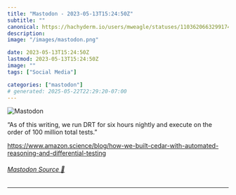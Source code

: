 ```yaml
---
title: "Mastodon - 2023-05-13T15:24:50Z"
subtitle: ""
canonical: https://hachyderm.io/users/mweagle/statuses/110362066329917474
description:
image: "/images/mastodon.png"

date: 2023-05-13T15:24:50Z
lastmod: 2023-05-13T15:24:50Z
image: ""
tags: ["Social Media"]

categories: ["mastodon"]
# generated: 2025-05-22T22:29:20-07:00
---
```

![Mastodon](/images/mastodon.png)

<p>“As of this writing, we run DRT for six hours nightly and execute on the order of 100 million total tests.”</p><p><a href="https://www.amazon.science/blog/how-we-built-cedar-with-automated-reasoning-and-differential-testing" target="_blank" rel="nofollow noopener noreferrer" translate="no"><span class="invisible">https://www.</span><span class="ellipsis">amazon.science/blog/how-we-bui</span><span class="invisible">lt-cedar-with-automated-reasoning-and-differential-testing</span></a></p>


###### [Mastodon Source 🐘](https://hachyderm.io/@mweagle/110362066329917474)

___
